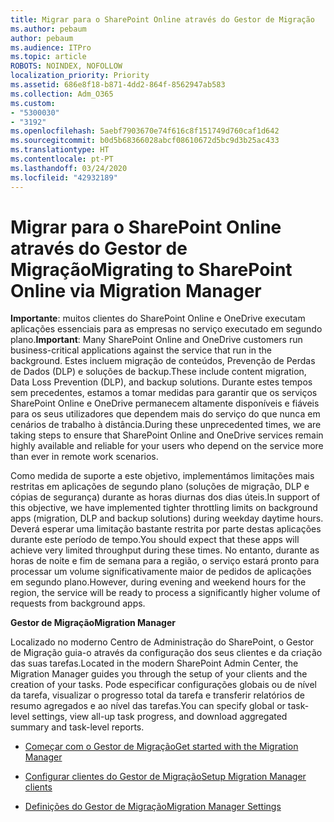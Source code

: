 ```yaml
---
title: Migrar para o SharePoint Online através do Gestor de Migração
ms.author: pebaum
author: pebaum
ms.audience: ITPro
ms.topic: article
ROBOTS: NOINDEX, NOFOLLOW
localization_priority: Priority
ms.assetid: 686e8f18-b871-4dd2-864f-8562947ab583
ms.collection: Adm_O365
ms.custom:
- "5300030"
- "3192"
ms.openlocfilehash: 5aebf7903670e74f616c8f151749d760caf1d642
ms.sourcegitcommit: b0d5b68366028abcf08610672d5bc9d3b25ac433
ms.translationtype: HT
ms.contentlocale: pt-PT
ms.lasthandoff: 03/24/2020
ms.locfileid: "42932189"
---
```

# <a name="migrating-to-sharepoint-online-via-migration-manager"></a><span data-ttu-id="8d2b3-102">Migrar para o SharePoint Online através do Gestor de Migração</span><span class="sxs-lookup"><span data-stu-id="8d2b3-102">Migrating to SharePoint Online via Migration Manager</span></span>

<span data-ttu-id="8d2b3-103">**Importante**: muitos clientes do SharePoint Online e OneDrive executam aplicações essenciais para as empresas no serviço executado em segundo plano.</span><span class="sxs-lookup"><span data-stu-id="8d2b3-103">**Important**: Many SharePoint Online and OneDrive customers run business-critical applications against the service that run in the background.</span></span> <span data-ttu-id="8d2b3-104">Estes incluem migração de conteúdos, Prevenção de Perdas de Dados (DLP) e soluções de backup.</span><span class="sxs-lookup"><span data-stu-id="8d2b3-104">These include content migration, Data Loss Prevention (DLP), and backup solutions.</span></span> <span data-ttu-id="8d2b3-105">Durante estes tempos sem precedentes, estamos a tomar medidas para garantir que os serviços SharePoint Online e OneDrive permanecem altamente disponíveis e fiáveis para os seus utilizadores que dependem mais do serviço do que nunca em cenários de trabalho à distância.</span><span class="sxs-lookup"><span data-stu-id="8d2b3-105">During these unprecedented times, we are taking steps to ensure that SharePoint Online and OneDrive services remain highly available and reliable for your users who depend on the service more than ever in remote work scenarios.</span></span>

<span data-ttu-id="8d2b3-106">Como medida de suporte a este objetivo, implementámos limitações mais restritas em aplicações de segundo plano (soluções de migração, DLP e cópias de segurança) durante as horas diurnas dos dias úteis.</span><span class="sxs-lookup"><span data-stu-id="8d2b3-106">In support of this objective, we have implemented tighter throttling limits on background apps (migration, DLP and backup solutions) during weekday daytime hours.</span></span> <span data-ttu-id="8d2b3-107">Deverá esperar uma limitação bastante restrita por parte destas aplicações durante este período de tempo.</span><span class="sxs-lookup"><span data-stu-id="8d2b3-107">You should expect that these apps will achieve very limited throughput during these times.</span></span> <span data-ttu-id="8d2b3-108">No entanto, durante as horas de noite e fim de semana para a região, o serviço estará pronto para processar um volume significativamente maior de pedidos de aplicações em segundo plano.</span><span class="sxs-lookup"><span data-stu-id="8d2b3-108">However, during evening and weekend hours for the region, the service will be ready to process a significantly higher volume of requests from background apps.</span></span>

<span data-ttu-id="8d2b3-109">**Gestor de Migração**</span><span class="sxs-lookup"><span data-stu-id="8d2b3-109">**Migration Manager**</span></span>

<span data-ttu-id="8d2b3-110">Localizado no moderno Centro de Administração do SharePoint, o Gestor de Migração guia-o através da configuração dos seus clientes e da criação das suas tarefas.</span><span class="sxs-lookup"><span data-stu-id="8d2b3-110">Located in the modern SharePoint Admin Center, the Migration Manager guides you through the setup of your clients and the creation of your tasks.</span></span> <span data-ttu-id="8d2b3-111">Pode especificar configurações globais ou de nível da tarefa, visualizar o progresso total da tarefa e transferir relatórios de resumo agregados e ao nível das tarefas.</span><span class="sxs-lookup"><span data-stu-id="8d2b3-111">You can specify global or task-level settings, view all-up task progress, and download aggregated summary and task-level reports.</span></span>

- [<span data-ttu-id="8d2b3-112">Começar com o Gestor de Migração</span><span class="sxs-lookup"><span data-stu-id="8d2b3-112">Get started with the Migration Manager</span></span>](https://docs.microsoft.com/sharepointmigration/mm-get-started)

- [<span data-ttu-id="8d2b3-113">Configurar clientes do Gestor de Migração</span><span class="sxs-lookup"><span data-stu-id="8d2b3-113">Setup Migration Manager clients</span></span>](https://docs.microsoft.com/sharepointmigration/mm-setup-clients)

- [<span data-ttu-id="8d2b3-114">Definições do Gestor de Migração</span><span class="sxs-lookup"><span data-stu-id="8d2b3-114">Migration Manager Settings</span></span>](https://docs.microsoft.com/sharepointmigration/mm-settings)
